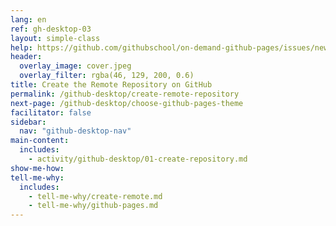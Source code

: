 ```yaml
---
lang: en
ref: gh-desktop-03
layout: simple-class
help: https://github.com/githubschool/on-demand-github-pages/issues/new?title=I%20need%20help&body=Describe%20what%20you%20need%20help%20with%20here.&labels=Help%20Wanted
header:
  overlay_image: cover.jpeg
  overlay_filter: rgba(46, 129, 200, 0.6)
title: Create the Remote Repository on GitHub
permalink: /github-desktop/create-remote-repository
next-page: /github-desktop/choose-github-pages-theme
facilitator: false
sidebar:
  nav: "github-desktop-nav"
main-content:
  includes:
    - activity/github-desktop/01-create-repository.md
show-me-how:
tell-me-why:
  includes:
    - tell-me-why/create-remote.md
    - tell-me-why/github-pages.md
---
```

